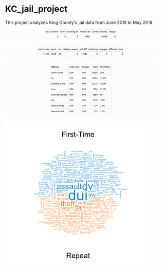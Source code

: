 # KC_jail_project

This project analyzes King County's jail data from June 2018 to May 2019. 


![Missing Values table 1](images/missing-values-1.png)

![Missing Values table 2](images/missing-values-2.png)

![Offense by Offender](images/crime_off_perc.png)

![Offense Type Word Cloud](images/crime_word_cloud.png)
